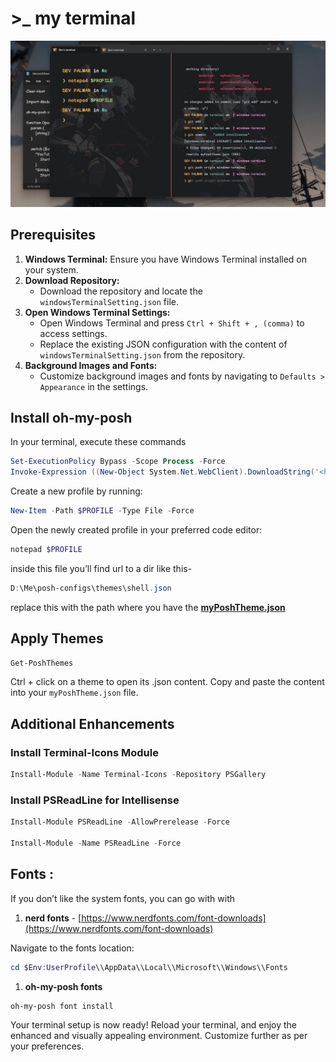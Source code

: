 # >_ my terminal

![Windows terminal](images/GDuiSkEWoAA5fb3.jpg)

## **Prerequisites**

1. **Windows Terminal:** Ensure you have Windows Terminal installed on your system.
2. **Download Repository:**
    - Download the repository and locate the `windowsTerminalSetting.json` file.
3. **Open Windows Terminal Settings:**
    - Open Windows Terminal and press `Ctrl + Shift + , (comma)` to access settings.
    - Replace the existing JSON configuration with the content of `windowsTerminalSetting.json` from the repository.
4. **Background Images and Fonts:**
    - Customize background images and fonts by navigating to `Defaults > Appearance` in the settings.

## Install oh-my-posh

In your terminal, execute these commands

```powershell
Set-ExecutionPolicy Bypass -Scope Process -Force
Invoke-Expression ((New-Object System.Net.WebClient).DownloadString('<https://ohmyposh.dev/install.ps1>'))

```

Create a new profile by running:

```powershell
New-Item -Path $PROFILE -Type File -Force

```

Open the newly created profile in your preferred code editor:

```powershell
notepad $PROFILE

```

inside this file you’ll find url to a dir like this- 

```powershell
D:\Me\posh-configs\themes\shell.json

```

replace this with the path where you have the **[myPoshTheme.json](https://github.com/dev-palwar/my-terminal/blob/windows-terminal/myPoshTheme.json)** 

## Apply Themes

```powershell
Get-PoshThemes

```

Ctrl + click on a theme to open its .json content. Copy and paste the content into your `myPoshTheme.json` file.

## Additional Enhancements

### Install Terminal-Icons Module

```powershell
Install-Module -Name Terminal-Icons -Repository PSGallery

```

### Install PSReadLine for Intellisense

```powershell
Install-Module PSReadLine -AllowPrerelease -Force

Install-Module -Name PSReadLine -Force

```

## Fonts :

If you don’t like the system fonts, you can go with with 

1. **nerd fonts** - [https://www.nerdfonts.com/font-downloads](https://www.nerdfonts.com/font-downloads)

Navigate to the fonts location:

```powershell
cd $Env:UserProfile\\AppData\\Local\\Microsoft\\Windows\\Fonts

```

1. **oh-my-posh fonts** 

```powershell
oh-my-posh font install

```

Your terminal setup is now ready! Reload your terminal, and enjoy the enhanced and visually appealing environment. Customize further as per your preferences.
